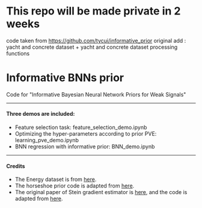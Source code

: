 # This repo will be made private in 2 weeks
code taken from https://github.com/tycui/informative_prior
original add : yacht and concrete dataset + yacht and concrete dataset processing functions

# Informative BNNs prior
Code for "Informative Bayesian Neural Network Priors for Weak Signals"

---
#### Three demos are included:
- Feature selection task: feature_selection_demo.ipynb
- Optimizing the hyper-parameters according to prior PVE: learning_pve_demo.ipynb
- BNN regression with informative prior: BNN_demo.ipynb

---
#### Credits
- The Energy dataset is from [here](https://archive.ics.uci.edu/ml/datasets/energy+efficiency).
- The horseshoe prior code is adapted from [here](https://github.com/microsoft/horseshoe-bnn).
- The original paper of Stein gradient estimator is [here](https://openreview.net/forum?id=SJi9WOeRb), and the code is adapted from [here](https://github.com/thjashin/spectral-stein-grad).
